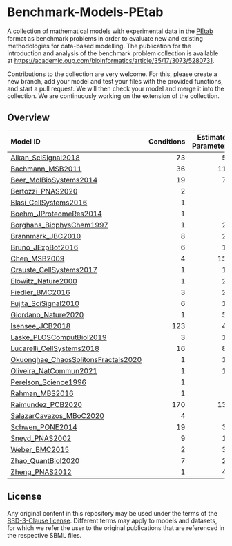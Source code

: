 # Benchmark-Models-PEtab
A collection of mathematical models with experimental data in the [PEtab](https://github.com/PEtab-dev) format as benchmark problems in order to evaluate new and existing methodologies for data-based modelling. The publication for the introduction and analysis of the benchmark problem collection is available at https://academic.oup.com/bioinformatics/article/35/17/3073/5280731.

Contributions to the collection are very welcome. For this, please create a new branch, add your model and test your files with the provided functions, and start a pull request. We will then check your model and merge it into the collection. We are continuously working on the extension of the collection.

## Overview
| Model ID                                                                                     |   Conditions |   Estimated Parameters |   Events |   Measurements |   Observables |   Species |
|:---------------------------------------------------------------------------------------------|-------------:|-----------------------:|---------:|---------------:|--------------:|----------:|
| [Alkan_SciSignal2018](Benchmark-Models/Alkan_SciSignal2018/)                                 |           73 |                     56 |        0 |           1733 |            12 |        36 |
| [Bachmann_MSB2011](Benchmark-Models/Bachmann_MSB2011/)                                       |           36 |                    113 |        0 |            541 |            20 |        25 |
| [Beer_MolBioSystems2014](Benchmark-Models/Beer_MolBioSystems2014/)                           |           19 |                     72 |        0 |          27132 |             2 |         4 |
| [Bertozzi_PNAS2020](Benchmark-Models/Bertozzi_PNAS2020/)                                     |            2 |                      3 |        0 |            138 |             1 |         3 |
| [Blasi_CellSystems2016](Benchmark-Models/Blasi_CellSystems2016/)                             |            1 |                      9 |        0 |            252 |            15 |        16 |
| [Boehm_JProteomeRes2014](Benchmark-Models/Boehm_JProteomeRes2014/)                           |            1 |                      9 |        0 |             48 |             3 |         8 |
| [Borghans_BiophysChem1997](Benchmark-Models/Borghans_BiophysChem1997/)                       |            1 |                     23 |        0 |            111 |             1 |         3 |
| [Brannmark_JBC2010](Benchmark-Models/Brannmark_JBC2010/)                                     |            8 |                     22 |        0 |             43 |             3 |         9 |
| [Bruno_JExpBot2016](Benchmark-Models/Bruno_JExpBot2016/)                                     |            6 |                     13 |        0 |             77 |             5 |         7 |
| [Chen_MSB2009](Benchmark-Models/Chen_MSB2009/)                                               |            4 |                    155 |        0 |            120 |             3 |       500 |
| [Crauste_CellSystems2017](Benchmark-Models/Crauste_CellSystems2017/)                         |            1 |                     12 |        0 |             21 |             4 |         5 |
| [Elowitz_Nature2000](Benchmark-Models/Elowitz_Nature2000/)                                   |            1 |                     21 |        0 |             58 |             1 |         8 |
| [Fiedler_BMC2016](Benchmark-Models/Fiedler_BMC2016/)                                         |            3 |                     22 |        0 |             72 |             2 |         6 |
| [Fujita_SciSignal2010](Benchmark-Models/Fujita_SciSignal2010/)                               |            6 |                     19 |        0 |            144 |             3 |         9 |
| [Giordano_Nature2020](Benchmark-Models/Giordano_Nature2020/)                                 |            1 |                     50 |        0 |            313 |             7 |        13 |
| [Isensee_JCB2018](Benchmark-Models/Isensee_JCB2018/)                                         |          123 |                     46 |        0 |            687 |             3 |        25 |
| [Laske_PLOSComputBiol2019](Benchmark-Models/Laske_PLOSComputBiol2019/)                       |            3 |                     13 |        0 |             42 |            13 |        41 |
| [Lucarelli_CellSystems2018](Benchmark-Models/Lucarelli_CellSystems2018/)                     |           16 |                     84 |        0 |           1755 |            65 |        33 |
| [Okuonghae_ChaosSolitonsFractals2020](Benchmark-Models/Okuonghae_ChaosSolitonsFractals2020/) |            1 |                     16 |        0 |             92 |             2 |         9 |
| [Oliveira_NatCommun2021](Benchmark-Models/Oliveira_NatCommun2021/)                           |            1 |                     12 |        0 |            120 |             2 |         9 |
| [Perelson_Science1996](Benchmark-Models/Perelson_Science1996/)                               |            1 |                      3 |        0 |             16 |             1 |         4 |
| [Rahman_MBS2016](Benchmark-Models/Rahman_MBS2016/)                                           |            1 |                      9 |        0 |             23 |             1 |         7 |
| [Raimundez_PCB2020](Benchmark-Models/Raimundez_PCB2020/)                                     |          170 |                    136 |        0 |            627 |            79 |        22 |
| [SalazarCavazos_MBoC2020](Benchmark-Models/SalazarCavazos_MBoC2020/)                         |            4 |                      6 |        0 |             18 |             3 |        75 |
| [Schwen_PONE2014](Benchmark-Models/Schwen_PONE2014/)                                         |           19 |                     30 |        0 |            286 |             4 |        11 |
| [Sneyd_PNAS2002](Benchmark-Models/Sneyd_PNAS2002/)                                           |            9 |                     15 |        0 |            135 |             1 |         6 |
| [Weber_BMC2015](Benchmark-Models/Weber_BMC2015/)                                             |            2 |                     36 |        0 |            135 |             8 |         7 |
| [Zhao_QuantBiol2020](Benchmark-Models/Zhao_QuantBiol2020/)                                   |            7 |                     28 |        0 |             82 |             1 |         5 |
| [Zheng_PNAS2012](Benchmark-Models/Zheng_PNAS2012/)                                           |            1 |                     46 |        0 |             60 |            15 |        15 |

## License

Any original content in this repository may be used under the terms of the [BSD-3-Clause license](LICENSE).
Different terms may apply to models and datasets, for which we refer the user to the original publications
that are referenced in the respective SBML files.
